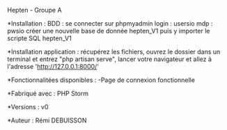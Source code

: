  Hepten - Groupe A

*Installation :
BDD : se connecter sur phpmyadmin 
login : usersio
mdp : pwsio
créer une nouvelle base de donnée hepten_V1 puis y importer le scripte SQL hepten_V1

*Installation application : 
récupérez les fichiers, ouvrez le dossier dans un terminal et entrez 
"php artisan serve", lancer votre navigateur et allez à l'adresse 
'http://127.0.0.1:8000/'

*Fonctionnalitées disponibles :
-Page de connexion fonctionnelle 

*Fabriqué avec :
PHP Storm

*Versions :
v0

*Auteur :
Rémi DEBUISSON
